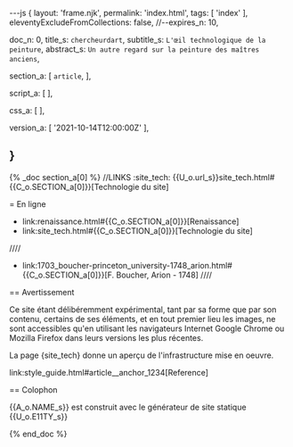 ---js
{
  layout:    'frame.njk',
  permalink: 'index.html',
  tags:      [ 'index' ],
  eleventyExcludeFromCollections: false,
  //--expires_n: 10,


  doc_n:      0,
  title_s:    `chercheurdart`,
  subtitle_s: `L'œil technologique de la peinture`,
  abstract_s: `Un autre regard sur la peinture des maîtres anciens`,

  section_a:
  [
    `article`,
  ],

  script_a:
  [
  ],

  css_a:
  [
  ],

  version_a:
  [
    '2021-10-14T12:00:00Z'
  ],

}
---
{% _doc section_a[0] %}
//LINKS
:site_tech: {{U_o.url_s}}site_tech.html#{{C_o.SECTION_a[0]}}[Technologie du site]

= En ligne

*  link:renaissance.html#{{C_o.SECTION_a[0]}}[Renaissance]
*  link:site_tech.html#{{C_o.SECTION_a[0]}}[Technologie du site]

////
*  link:1703_boucher-princeton_university-1748_arion.html#{{C_o.SECTION_a[0]}}[F. Boucher, Arion - 1748]
////

== Avertissement

Ce site étant délibéremment expérimental, tant par sa forme que par son contenu, certains de ses éléments, et en tout premier lieu les images, ne sont accessibles qu'en utilisant les navigateurs Internet Google Chrome ou Mozilla Firefox dans leurs versions les plus récentes.

La page {site_tech} donne un aperçu de l'infrastructure mise en oeuvre.

link:style_guide.html#article__anchor_1234[Reference]


== Colophon

{{A_o.NAME_s}} est construit avec le générateur de site statique  {{U_o.E11TY_s}}

{% end_doc %}
